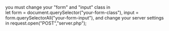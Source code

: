 you must change your "form" and "input" class in <br>
let form = document.querySelector("your-form-class"),
    input = form.querySelectorAll("your-form-input"), 
and change your server settings in 
request.open("POST","server.php");
